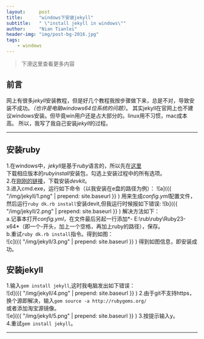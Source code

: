 ```yaml
---
layout:     post
title:      "windows下安装jekyll"
subtitle:   " \"install jekyll in windows\""
author:     "Nian Tianlei"
header-img: "img/post-bg-2016.jpg"
tags:
    - windows
---
```


> 下滑这里查看更多内容

## 前言

网上有很多*jekyll*安装教程，但是好几个教程我按步骤做下来，总是不对，导致安装不成功。*（也许是电脑windows64位系统的问题）*。
 其实jekyll在官网上也不建议windows安装。但毕竟win用户还是占大部分的。linux用不习惯，mac成本高。
 所以，我写了我自己安装*jekyll*的过程。



---

## 安装ruby
1.在windows中，*jekyll*是基于*ruby*语言的，所以先在[这里](http://rubyinstaller.org/downloads/)  
  下载相应版本的*rubyinstall*安装包，勾选上安装过程中的所有选项。     
2.在[刚刚的链接](http://rubyinstaller.org/downloads/)，下载安装*devkit*。     
3.进入cmd.exe，运行如下命令（以我安装在e盘的路径为例）：
  ![a]({{ "/img/jekyll/1.png" | prepend: site.baseurl }} )
  用来生成*config.yml*配置文件，然后运行`ruby dk.rb install`安装devit,但我运行时候报如下错误:
  ![b]({{ "/img/jekyll/2.png" | prepend: site.baseurl }} )
  解决方法如下：   
  a.记事本打开*config.yml*，在文件最后另起一行添加*- E:\rub\ruby\Ruby23-x64*（即一个-开头，加上一个空格，再加上ruby的路径），保存。  
  b.重试`ruby dk.rb install`指令。得到如图：     
  ![c]({{ "/img/jekyll/3.png" | prepend: site.baseurl }} )
  得到如图信息，即安装成功。  



## 安装jekyll  
1.输入`gem install jekyll`,这时我电脑发出如下错误：    
  ![d]({{ "/img/jekyll/4.png" | prepend: site.baseurl }} )
2.由于git不支持https，换个源即解决，输入`gem source -a http://rubygems.org/`  
  或者添加淘宝源镜像。      
  ![e]({{ "/img/jekyll/5.png" | prepend: site.baseurl }} ) 
3.按提示输入y。  
4.重试`gem install jekyll`。


---
